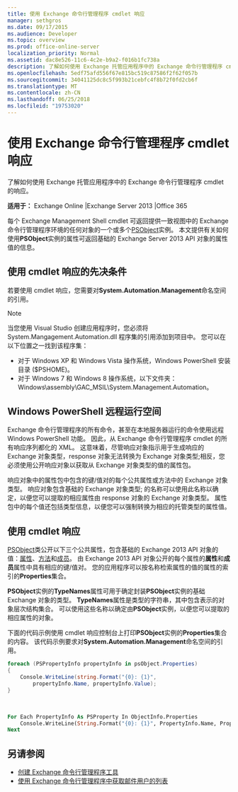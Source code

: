 ```yaml
---
title: 使用 Exchange 命令行管理程序 cmdlet 响应
manager: sethgros
ms.date: 09/17/2015
ms.audience: Developer
ms.topic: overview
ms.prod: office-online-server
localization_priority: Normal
ms.assetid: dac8e526-11c6-4c2e-b9a2-f016b1fc738a
description: 了解如何使用 Exchange 托管应用程序中的 Exchange 命令行管理程序 cmdlet 的响应。
ms.openlocfilehash: 5edf75afd556f67e815bc519c87586f2f62f057b
ms.sourcegitcommit: 34041125dc8c5f993b21cebfc4f8b72f0fd2cb6f
ms.translationtype: MT
ms.contentlocale: zh-CN
ms.lasthandoff: 06/25/2018
ms.locfileid: "19753020"
---
```

# <a name="use-the-exchange-management-shell-cmdlet-response"></a>使用 Exchange 命令行管理程序 cmdlet 响应

了解如何使用 Exchange 托管应用程序中的 Exchange 命令行管理程序 cmdlet 的响应。
  
**适用于：** Exchange Online |Exchange Server 2013 |Office 365
  
每个 Exchange Management Shell cmdlet 可返回提供一致视图中的 Exchange 命令行管理程序环境的任何对象的一个或多个[PSObject](http://msdn.microsoft.com/en-us/library/system.management.automation.psobject%28VS.85%29.aspx)实例。 本文提供有关如何使用**PSObject**实例的属性可返回基础的 Exchange Server 2013 API 对象的属性值的信息。 
  
## <a name="prerequisites-for-using-cmdlet-responses"></a>使用 cmdlet 响应的先决条件
<a name="prerequisites_bk"> </a>

若要使用 cmdlet 响应，您需要对**System.Automation.Management**命名空间的引用。 
  
> [!NOTE]
>  当您使用 Visual Studio 创建应用程序时，您必须将 System.Mangagement.Automation.dll 程序集的引用添加到项目中。 您可以在以下位置之一找到该程序集： 
> - 对于 Windows XP 和 Windows Vista 操作系统，Windows PowerShell 安装目录 ($PSHOME)。 
> - 对于 Windows 7 和 Windows 8 操作系统，以下文件夹： Windows\assembly\GAC_MSIL\System.Management.Automation。 
  
## <a name="windows-powershell-remote-runspace"></a>Windows PowerShell 远程运行空间
<a name="usingremoterunspace_bk"> </a>

Exchange 命令行管理程序的所有命令，甚至在本地服务器运行的命令使用远程 Windows PowerShell 功能。 因此，从 Exchange 命令行管理程序 cmdlet 的所有响应序列都化的 XML。 这意味着，尽管响应对象指示用于生成响应的 Exchange 对象类型，response 对象无法转换为 Exchange 对象类型;相反，您必须使用公开响应对象以获取从 Exchange 对象类型的值的属性包。
  
响应对象中的属性包中包含的键/值对的每个公共属性或方法中的 Exchange 对象类型。 响应对象包含基础的 Exchange 对象类型; 的名称可以使用此名称以确定，以便您可以提取的相应属性由 response 对象的 Exchange 对象类型。 属性包中的每个值还包括类型信息，以便您可以强制转换为相应的托管类型的属性值。
  
## <a name="use-the-cmdlet-response"></a>使用 cmdlet 响应
<a name="usingPSObject_bk"> </a>

[PSObject](http://msdn.microsoft.com/en-us/library/system.management.automation.psobject%28VS.85%29.aspx)类公开以下三个公共属性，包含基础的 Exchange 2013 API 对象的值：[属性](http://msdn.microsoft.com/en-us/library/system.management.automation.psobject.properties%28VS.85%29.aspx)、[方法](http://msdn.microsoft.com/en-us/library/system.management.automation.psobject.methods%28VS.85%29.aspx)和[成员](http://msdn.microsoft.com/en-us/library/system.management.automation.psobject.members%28VS.85%29.aspx)。 由 Exchange 2013 API 对象公开的每个属性的**属性**和**成员**属性中具有相应的键/值对。 您的应用程序可以按名称检索属性的值的属性的索引的**Properties**集合。 
  
**PSObject**实例的**TypeNames**属性可用于确定封装**PSObject**实例的基础 Exchange 对象的类型。 **TypeNames**属性是类型的字符串，其中包含表示的对象层次结构集合。 可以使用这些名称以确定由**PSObject**实例，以便您可以提取的相应属性的对象。 
  
下面的代码示例使用 cmdlet 响应控制台上打印**PSObject**实例的**Properties**集合的内容。 该代码示例要求对**System.Automation.Management**命名空间的引用。 
  
```cs
foreach (PSPropertyInfo propertyInfo in psObject.Properties)
{
    Console.WriteLine(string.Format("{0}: {1}",
        propertyInfo.Name, propertyInfo.Value);
}
```

<br/>

```vb
For Each PropertyInfo As PSProperty In ObjectInfo.Properties
    Console.WriteLine(String.Format("{0}: {1}", PropertyInfo.Name, PropertyInfo.Value))
Next

```

## <a name="see-also"></a>另请参阅

- [创建 Exchange 命令行管理程序工具](create-exchange-management-shell-tools.md)   
- [使用 Exchange 命令行管理程序中获取邮件用户的列表](how-to-get-a-list-of-mail-users-by-using-the-exchange-management-shell.md)
    

